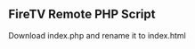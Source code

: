 FireTV Remote PHP Script
--------------------------

Download index.php and rename it to index.html
